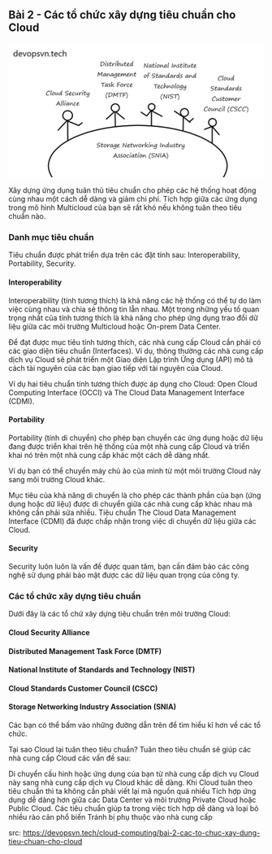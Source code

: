 ## Bài 2 - Các tổ chức xây dựng tiêu chuẩn cho Cloud

![alt text](image-cloud-computing-6.png)

Xây dựng ứng dụng tuân thủ tiêu chuẩn cho phép các hệ thống hoạt động cùng nhau một cách dễ dàng và giảm chi phí. Tích hợp giữa các ứng dụng trong mô hình Multicloud của bạn sẽ rất khó nếu không tuân theo tiêu chuẩn nào.

### Danh mục tiêu chuẩn
Tiêu chuẩn được phát triển dựa trên các đặt tính sau: Interoperability, Portability, Security.

#### Interoperability
Interoperability (tính tương thích) là khả năng các hệ thống có thể tự do làm việc cùng nhau và chia sẻ thông tin lẫn nhau. Một trong những yếu tố quan trọng nhất của tính tương thích là khả năng cho phép ứng dụng trao đổi dữ liệu giữa các môi trường Multicloud hoặc On-prem Data Center.

Để đạt được mục tiêu tính tương thích, các nhà cung cấp Cloud cần phải có các giao diện tiêu chuẩn (Interfaces). Ví dụ, thông thường các nhà cung cấp dịch vụ Cloud sẽ phát triển một Giao diện Lập trình Ứng dụng (API) mô tả cách tài nguyên của các bạn giao tiếp với tài nguyên của Cloud.

Ví dụ hai tiêu chuẩn tính tương thích được áp dụng cho Cloud: Open Cloud Computing Interface (OCCI) và The Cloud Data Management Interface (CDMI).

#### Portability
Portability (tính di chuyển) cho phép bạn chuyển các ứng dụng hoặc dữ liệu đang được triển khai trên hệ thống của một nhà cung cấp Cloud và triển khai nó trên một nhà cung cấp khác một cách dễ dàng nhất.

Ví dụ bạn có thể chuyển máy chủ ảo của mình từ một môi trường Cloud này sang môi trường Cloud khác.

Mục tiêu của khả năng di chuyển là cho phép các thành phần của bạn (ứng dụng hoặc dữ liệu) được di chuyển giữa các nhà cung cấp khác nhau mà không cần phải sửa nhiều. Tiêu chuẩn The Cloud Data Management Interface (CDMI) đã được chấp nhận trong việc di chuyển dữ liệu giữa các Cloud.

#### Security
Security luôn luôn là vấn đề được quan tâm, bạn cần đảm bảo các công nghệ sử dụng phải bảo mật được các dữ liệu quan trọng của công ty.

### Các tổ chức xây dựng tiêu chuẩn
Dưới đây là các tổ chứ xây dựng tiêu chuẩn trên môi trường Cloud:

#### Cloud Security Alliance
#### Distributed Management Task Force (DMTF)
#### National Institute of Standards and Technology (NIST)
#### Cloud Standards Customer Council (CSCC)
#### Storage Networking Industry Association (SNIA)
Các bạn có thể bấm vào những đường dẫn trên để tìm hiểu kĩ hơn về các tổ chức.

Tại sao Cloud lại tuân theo tiêu chuẩn?
Tuân theo tiêu chuẩn sẽ giúp các nhà cung cấp Cloud các vấn đề sau:

Di chuyển cấu hình hoặc ứng dụng của bạn từ nhà cung cấp dịch vụ Cloud này sang nhà cung cấp dịch vụ Cloud khác dễ dàng. Khi Cloud tuân theo tiêu chuẩn thì ta không cần phải viết lại mã nguồn quá nhiều
Tích hợp ứng dụng dễ dàng hơn giữa các Data Center và môi trường Private Cloud hoặc Public Cloud. Các tiêu chuẩn giúp ta trong việc tích hợp dễ dàng và loại bỏ nhiều rào cản phổ biến
Tránh bị phụ thuộc vào nhà cung cấp

src: https://devopsvn.tech/cloud-computing/bai-2-cac-to-chuc-xay-dung-tieu-chuan-cho-cloud